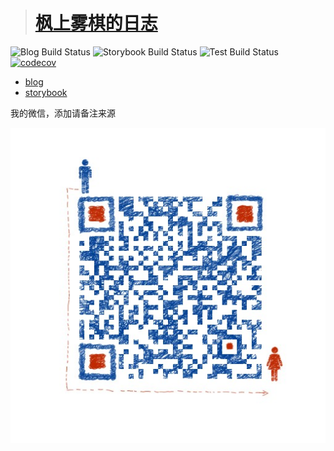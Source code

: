 > # [枫上雾棋的日志](https://www.fengshangwuqi.com)

![Blog Build Status](https://github.com/FengShangWuQi/fengshangwuqi.github.io/workflows/Blog/badge.svg)
![Storybook Build Status](https://github.com/FengShangWuQi/fengshangwuqi.github.io/workflows/Storybook/badge.svg)
![Test Build Status](https://github.com/FengShangWuQi/fengshangwuqi.github.io/workflows/Test/badge.svg)
[![codecov](https://codecov.io/gh/FengShangWuQi/fengshangwuqi.github.io/branch/dev/graph/badge.svg)](https://codecov.io/gh/FengShangWuQi/fengshangwuqi.github.io)

- [blog](https://www.fengshangwuqi.com)
- [storybook](https://fengshangwuqi.netlify.com/)

我的微信，添加请备注来源

![wechat](https://github.com/FengShangWuQi/fengshangwuqi.github.io/blob/dev/static/contact.jpeg?raw=true)
